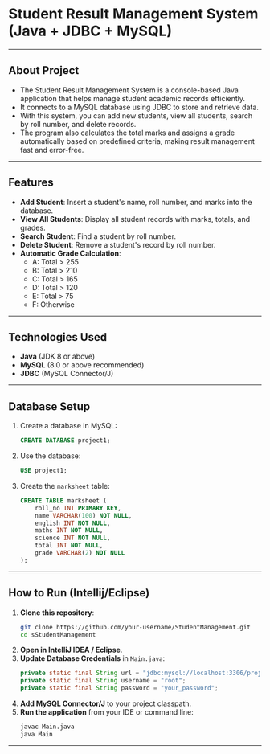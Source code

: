 # Student Result Management System (Java + JDBC + MySQL)

---

## About Project
- The Student Result Management System is a console-based Java application that helps manage student academic records efficiently.
- It connects to a MySQL database using JDBC to store and retrieve data.
- With this system, you can add new students, view all students, search by roll number, and delete records.
- The program also calculates the total marks and assigns a grade automatically based on predefined criteria, making result management fast and error-free.

---

## Features
- **Add Student**: Insert a student's name, roll number, and marks into the database.
- **View All Students**: Display all student records with marks, totals, and grades.
- **Search Student**: Find a student by roll number.
- **Delete Student**: Remove a student's record by roll number.
- **Automatic Grade Calculation**:
  - A: Total > 255
  - B: Total > 210
  - C: Total > 165
  - D: Total > 120
  - E: Total > 75
  - F: Otherwise

---

## Technologies Used
- **Java** (JDK 8 or above)
- **MySQL** (8.0 or above recommended)
- **JDBC** (MySQL Connector/J)

---

## Database Setup
1. Create a database in MySQL:
    ```sql
    CREATE DATABASE project1;
    ```
2. Use the database:
    ```sql
    USE project1;
    ```
3. Create the `marksheet` table:
    ```sql
    CREATE TABLE marksheet (
        roll_no INT PRIMARY KEY,
        name VARCHAR(100) NOT NULL,
        english INT NOT NULL,
        maths INT NOT NULL,
        science INT NOT NULL,
        total INT NOT NULL,
        grade VARCHAR(2) NOT NULL
    );
    ```

---

## How to Run (Intellij/Eclipse)
1. **Clone this repository**:
    ```bash
    git clone https://github.com/your-username/StudentManagement.git
    cd sStudentManagement
    ```
2. **Open in IntelliJ IDEA / Eclipse**.
3. **Update Database Credentials** in `Main.java`:
    ```java
    private static final String url = "jdbc:mysql://localhost:3306/project1";
    private static final String username = "root";
    private static final String password = "your_password";
    ```
4. **Add MySQL Connector/J** to your project classpath.
5. **Run the application** from your IDE or command line:
    ```bash
    javac Main.java
    java Main
    ```

---
